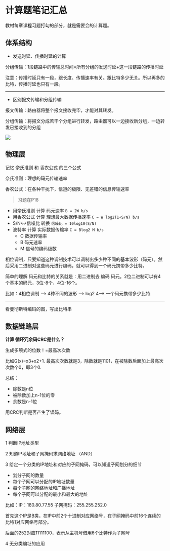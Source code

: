 # 计算题笔记汇总

教材每章课程习题打勾的部分，就是需要会的计算题。

## 体系结构

* 发送时延、传播时延的计算

分组传输：1段链路中的传输总时间=所有分组的发送时延+这一段链路的传播时延

注意：传播时延只有一段，跟长度、传播速率有关。跟比特多少无关。所以再多的比特，传播时延也只有一段。

---

* 区别报文传输和分组传输

报文传输：路由器将整个报文接收完毕，才能对其转发。

分组传输：将报文分成若干个分组进行转发，路由器可以一边接收新分组，一边转发已接收到的分组

![](https://pic2.imgdb.cn/item/6444f19d0d2dde5777a724f3.jpg)

## 物理层

记忆 奈氏准则 和 香农公式 的三个公式

奈氏准则：理想的码元传输速率

香农公式：在各种干扰下，信道的极限、无差错的信息传输速率

> 习题在P18

* 用奈氏准则 计算 码元速率 `B = 2W b/s`
* 用香农公式 计算 理想最大数据传播速率 `C = W log2(1+S/N) b/s`
* S/N<->信噪比 转换 `信噪比 = 10log10(S/N)`
* 波特率 计算 实际数据传输率 `C = Blog2 M b/s` 
	* C 数据传输率
	* B 码元速率
	* M 信号的编码级数

相位调制，只要知道这种调制技术可以调制出多少种不同的基本波形（码元）。然后采用二进制对这些码元进行编码，就可以得到一个码元携带多少比特。

简单的理解 码元和比特的关系就是：用二进制去 编码 码元。2位二进制可以有4个基本的码元，3位-8个，4位-16个。

比如：4相位调制 --> 4种不同的波形 --> log2 4--> 一个码元携带多少比特

---

看曼彻斯特编码的图，写出比特串


## 数据链路层

**计算 循环冗余码CRC是什么？**

生成多项式的位数！=最高次次数

比如G(x)=x3+x2+1.         最高次次数就是3，除数就是1101，在被除数后面加上最高次次数个0，即3个0.

总结：

- 除数是n位
- 被除数加上n-1位的零
- 余数是n-1位

用CRC判断是否产生了误码。

## 网络层

1 判断IP地址类型

2 知道IP地址和子网掩码求网络地址 （AND）

3 给定一个分类的IP地址和对应的子网掩码，可以知道子网划分的细节

* 划分子网的数量
* 每个子网可以分配的IP地址数量
* 每个子网的网络地址和广播地址
* 每个子网可以分配的最小和最大的地址


比如：IP：180.80.77.55 子网掩码：255.255.252.0

首先这个IP是B类，在IP中前2个十进制对应网络号，在子网掩码中前16个连续的比特1对应网络号部分。

后面的252对应11111100，表示从主机号借用6个比特作为子网号


4 无分类编址的应用